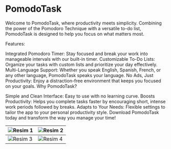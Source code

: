 # PomodoTask


Welcome to PomodoTask, where productivity meets simplicity. Combining the power of the Pomodoro Technique with a versatile to-do list, PomodoTask is designed to help you focus on what matters most.

Features:

Integrated Pomodoro Timer: Stay focused and break your work into manageable intervals with our built-in timer.
Customizable To-Do Lists: Organize your tasks with custom lists and prioritize your day effectively.
Multi-Language Support: Whether you speak English, Spanish, French, or any other language, PomodoTask speaks your language.
No Ads, Just Productivity: Enjoy a distraction-free environment that keeps you focused on your goals.
Why PomodoTask?

Simple and Clean Interface: Easy to use with no learning curve.
Boosts Productivity: Helps you complete tasks faster by encouraging short, intense work periods followed by breaks.
Adapts to Your Needs: Flexible settings to tailor the app to your personal productivity style.
Download PomodoTask today and transform the way you manage your time! 




| ![Resim 1](https://github.com/Eyupkosee/PomodoTask/assets/89103093/4c21a800-8a67-4d05-aee7-fab0b5e7e62e) | ![Resim 2](https://github.com/Eyupkosee/PomodoTask/assets/89103093/d9a17bbf-f240-4b6c-a729-5781302ed91e) |
|---|---|
| ![Resim 3](https://github.com/Eyupkosee/PomodoTask/assets/89103093/8c180f46-e491-48cf-9391-50cfadb1ce7c) | ![Resim 4](https://github.com/Eyupkosee/PomodoTask/assets/89103093/5a8e82f3-cb41-4d1e-9542-91ffece84330) |
